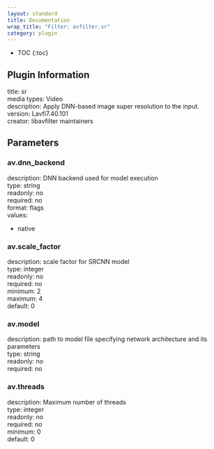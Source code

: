 ```yaml
---
layout: standard
title: Documentation
wrap_title: "Filter: avfilter.sr"
category: plugin
---
```

* TOC
{:toc}

## Plugin Information

title: sr  
media types:
Video  
description: Apply DNN-based image super resolution to the input.  
version: Lavfi7.40.101  
creator: libavfilter maintainers  

## Parameters

### av.dnn_backend

  
description:
DNN backend used for model execution  
type: string  
readonly: no  
required: no  
format: flags  
values:  

* native

### av.scale_factor

  
description:
scale factor for SRCNN model  
type: integer  
readonly: no  
required: no  
minimum: 2  
maximum: 4  
default: 0  

### av.model

  
description:
path to model file specifying network architecture and its parameters  
type: string  
readonly: no  
required: no  

### av.threads

  
description:
Maximum number of threads  
type: integer  
readonly: no  
required: no  
minimum: 0  
default: 0  


